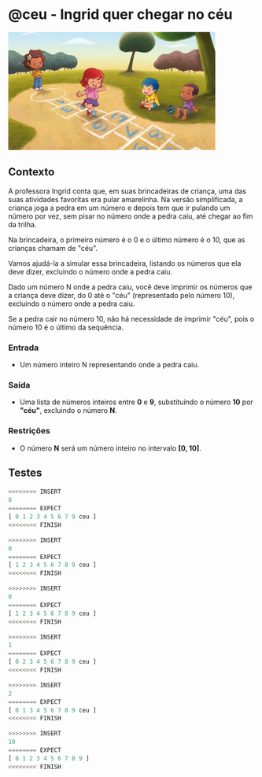 # @ceu - Ingrid quer chegar no céu

![_](cover.jpg)

## Contexto

A professora Ingrid conta que, em suas brincadeiras de criança, uma das suas atividades favoritas era pular amarelinha. Na versão simplificada, a criança joga a pedra em um número e depois tem que ir pulando um número por vez, sem pisar no número onde a pedra caiu, até chegar ao fim da trilha.

Na brincadeira, o primeiro número é o 0 e o último número é o 10, que as crianças chamam de "céu".

Vamos ajudá-la a simular essa brincadeira, listando os números que ela deve dizer, excluindo o número onde a pedra caiu.

Dado um número N onde a pedra caiu, você deve imprimir os números que a criança deve dizer, do 0 até o "céu" (representado pelo número 10), excluindo o número onde a pedra caiu.

Se a pedra cair no número 10, não há necessidade de imprimir "céu", pois o número 10 é o último da sequência.

### Entrada

- Um número inteiro N representando onde a pedra caiu.

### Saída

- Uma lista de números inteiros entre **0** e **9**, substituindo o número **10** por **"céu"**, excluindo o número **N**.

### Restrições

- O número **N** será um número inteiro no intervalo **[0, 10]**.

## Testes

```py
>>>>>>>> INSERT
8
======== EXPECT
[ 0 1 2 3 4 5 6 7 9 ceu ]
<<<<<<<< FINISH
```

```py
>>>>>>>> INSERT
0
======== EXPECT
[ 1 2 3 4 5 6 7 8 9 ceu ]
<<<<<<<< FINISH
```

```py
>>>>>>>> INSERT
0
======== EXPECT
[ 1 2 3 4 5 6 7 8 9 ceu ]
<<<<<<<< FINISH
```

```py
>>>>>>>> INSERT
1
======== EXPECT
[ 0 2 3 4 5 6 7 8 9 ceu ]
<<<<<<<< FINISH
```

```py
>>>>>>>> INSERT
2
======== EXPECT
[ 0 1 3 4 5 6 7 8 9 ceu ]
<<<<<<<< FINISH
```

```py
>>>>>>>> INSERT
10
======== EXPECT
[ 0 1 2 3 4 5 6 7 8 9 ]
<<<<<<<< FINISH

```
